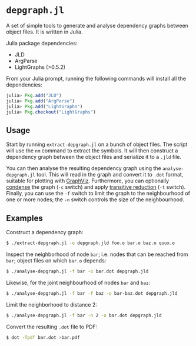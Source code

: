 `depgraph.jl`
=============

A set of simple tools to generate and analyse dependency graphs between object
files. It is written in Julia.

Julia package dependencies:

* JLD
* ArgParse
* LightGraphs (>0.5.2)

From your Julia prompt, running the following commands will install all the
dependencies:

```julia
julia> Pkg.add("JLD")
julia> Pkg.add("ArgParse")
julia> Pkg.add("LightGraphs")
julia> Pkg.checkout("LightGraphs")
```


Usage
-----

Start by running `extract-depgraph.jl` on a bunch of object files. The script
will use the `nm` command to extract the symbols. It will then construct a
dependency graph between the object files and serialize it to a `.jld` file.

You can then analyse the resulting dependency graph using the
`analyse-depgraph.jl` tool. This will read in the graph and convert it to
`.dot` format, suitable for plotting with [GraphViz][1]. Furthermore, you can
optionally [condense][2] the graph (`-c` switch) and apply [transitive
reduction][3] (`-t` switch). Finally, you can use the `-f` switch to limit the
graph to the neighbourhood of one or more nodes; the `-n` switch controls the
size of the neighbourhood.

[1]: http://www.graphviz.org
[2]: https://en.wikipedia.org/wiki/Strongly_connected_component
[3]: https://en.wikipedia.org/wiki/Transitive_reduction


Examples
--------

Construct a dependency graph:
```bash
$ ./extract-depgraph.jl -o depgraph.jld foo.o bar.o baz.o quux.o
```

Inspect the neighborhood of node `bar`; i.e. nodes that can be reached from
`bar`; object files on which `bar.o` depends:
```bash
$ ./analyse-depgraph.jl -f bar -o bar.dot depgraph.jld
```

Likewise, for the joint neighbourhood of nodes `bar` and `baz`:
```bash
$ ./analyse-depgraph.jl -f bar -f baz -o bar-baz.dot depgraph.jld
```

Limit the neighborhood to distance 2:
```bash
$ ./analyse-depgraph.jl -f bar -n 2 -o bar.dot depgraph.jld
```

Convert the resulting `.dot` file to PDF:
```bash
$ dot -Tpdf bar.dot >bar.pdf
```
